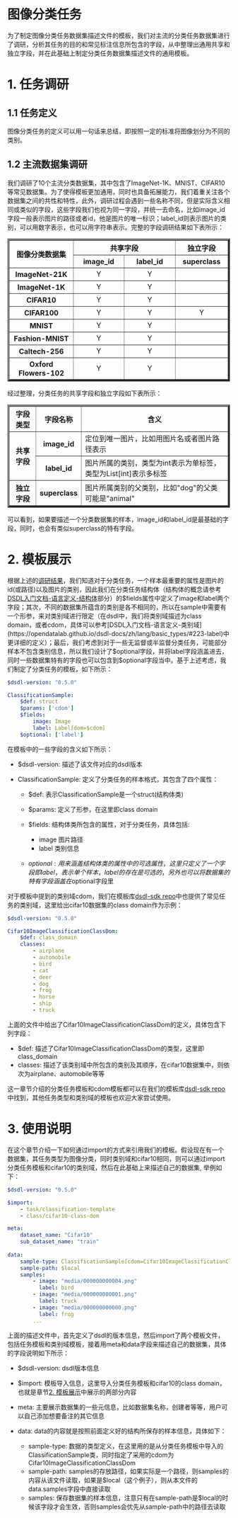 # 图像分类任务
为了制定图像分类任务数据集描述文件的模板，我们对主流的分类任务数据集进行了调研，分析其任务的目的和常见标注信息所包含的字段，从中整理出通用共享和独立字段，并在此基础上制定分类任务数据集描述文件的通用模板。
# 1. 任务调研

## 1.1 任务定义
  图像分类任务的定义可以用一句话来总结，即按照一定的标准将图像划分为不同的类别。

<a id="table-1"></a>

## 1.2 主流数据集调研
我们调研了10个主流分类数据集，其中包含了ImageNet-1K、MNIST、CIFAR10等常见数据集。为了使得模板更加通用，同时也具备拓展能力，我们着重关注各个数据集之间的共性和特性，此外，调研过程会遇到一些名称不同，但是实际含义相同或类似的字段，这些字段我们也视为同一字段，并统一去命名，比如image_id字段一般表示图片的路径或者id，他是图片的唯一标识；label_id则表示图片的类别，可以用数字表示，也可以用字符串表示。完整的字段调研结果如下表所示：
  <table border="4" >
    <tr>
      <th rowspan="2" align=center colspan="1" align=center>图像分类数据集</th>
      <th colspan="2" align=center>共享字段</th>
      <th colspan="2" align=center>独立字段</th>
    </tr>
    <tr>
      <th>image_id</th>
      <th>label_id</th>
      <th>superclass</th>
    </tr>
    <tr>
      <th width="25%" >ImageNet-21K</th>
      <td width="20%" align="center">Y</td>
      <td width="20%" align="center">Y</td>
      <td width="20%" align="center"></td>
    </tr>
    <tr>
      <th width="25%" >ImageNet-1K</th>
      <td width="20%" align="center">Y</td>
      <td width="20%" align="center">Y</td>
      <td width="20%" align="center"></td>
    </tr>
    <tr>
      <th width="25%" >CIFAR10</th>
      <td width="20%" align="center">Y</td>
      <td width="20%" align="center">Y</td>
      <td width="20%" align="center"></td>
    </tr>
    <tr>
      <th width="25%" >CIFAR100</th>
      <td width="20%" align="center">Y</td>
      <td width="20%" align="center">Y</td>
      <td width="20%" align="center">Y</td>
    </tr>
    <tr>
      <th width="25%" >MNIST</th>
      <td width="20%" align="center">Y</td>
      <td width="20%" align="center">Y</td>
      <td width="20%" align="center"></td>
    </tr>
    <tr>
      <th width="25%" >Fashion-MNIST</th>
      <td width="20%" align="center">Y</td>
      <td width="20%" align="center">Y</td>
      <td width="20%" align="center"></td>
    </tr>
    <tr>
      <th width="25%" >Caltech-256</th>
      <td width="20%" align="center">Y</td>
      <td width="20%" align="center">Y</td>
      <td width="20%" align="center"></td>
    </tr>
    <tr>
      <th width="25%" >Oxford Flowers-102</th>
      <td width="20%" align="center">Y</td>
      <td width="20%" align="center">Y</td>
      <td width="20%" align="center"></td>
    </tr>
  </table>

经过整理，分类任务的共享字段和独立字段如下表所示：
<table border="4" >
    <tr>
      <th align=center >字段类型</th>
      <th align=center >字段名称</th>
      <th align=center >含义</th>
    </tr>
    <tr>
      <th rowspan="2">共享字段</th>
      <th>image_id</th>
      <td>定位到唯一图片，比如用图片名或者图片路径表示</td>
    <tr>
      <th>label_id</th>
      <td>图片所属的类别，类型为int表示为单标签，类型为List[int]表示多标签</td>
    <tr>
      <th rowspan="1">独立字段</th>
      <th>superclass</th>
      <td>图片所属类别的父类别，比如"dog"的父类可能是"animal"</td>
    </tr>
</table>
可以看到，如果要描述一个分类数据集的样本，image_id和label_id是最基础的字段，同时，也会有类似superclass的特有字段。  

<a id="table-2"></a>

# 2. 模板展示

根据上述的[调研结果](#table-1)，我们知道对于分类任务，一个样本最重要的属性是图片的id(或路径)以及图片的类别，因此我们在分类任务结构体（结构体的概念请参考[DSDL入门文档-语言定义-结构体](https://opendatalab.github.io/dsdl-docs/zh/lang/structs/#24)部分）的$fields属性中定义了image和label两个字段；其次，不同的数据集所蕴含的类别是各不相同的，所以在sample中需要有一个形参，来对类别域进行限定（在dsdl中，我们将类别域描述为class domain，或者cdom，具体可以参考[DSDL入门文档-语言定义-类别域](https://opendatalab.github.io/dsdl-docs/zh/lang/basic_types/#223-label)中更详细的定义）；最后，我们考虑到对于一些无监督或半监督分类任务，可能部分样本不包含类别信息，所以我们设计了$optional字段，并将label字段涵盖进去，同时一些数据集特有的字段也可以包含到$optional字段当中。基于上述考虑，我们制定了分类任务的模板，如下所示：
```yaml
$dsdl-version: "0.5.0"

ClassificationSample:
    $def: struct
    $params: ['cdom']
    $fields:
        image: Image
        label: Label[dom=$cdom]
    $optional: ['label']
```
在模板中的一些字段的含义如下所示：

  - $dsdl-version: 描述了该文件对应的dsdl版本
  - ClassificationSample: 定义了分类任务的样本格式，其包含了四个属性：

    - $def: 表示ClassificationSample是一个struct(结构体类)
    - $params: 定义了形参，在这里即class domain
    - $fields: 结构体类所包含的属性，对于分类任务，具体包括:

        - image 图片路径
        - label 类别信息
      
    - $optional: 用来涵盖结构体类的属性中的可选属性，这里只定义了一个字段即label，表示单个样本，label的存在是可选的，另外也可以将数据集的特有字段涵盖在$optional字段里

对于模板中提到的类别域cdom，我们在模板库[dsdl-sdk repo](https://gitlab.shlab.tech/research/dataset_standard/dsdl-sdk/-/tree/feature-types/dsdl/dsdl_library)中也提供了常见任务的类别域，这里给出cifar10数据集的class domain作为示例：
```yaml
$dsdl-version: "0.5.0"

Cifar10ImageClassificationClassDom:
    $def: class_domain
    classes:
        - airplane
        - automobile
        - bird
        - cat
        - deer
        - dog
        - frog
        - horse
        - ship
        - truck
```  
上面的文件中给出了Cifar10ImageClassificationClassDom的定义，具体包含下列字段：

- $def: 描述了Cifar10ImageClassificationClassDom的类型，这里即class_domain
- classes: 描述了该类别域中所包含的类别及其顺序，在cifar10数据集中，则依次为airplane、automobile等等

这一章节介绍的分类任务模板和cdom模板都可以在我们的模板库[dsdl-sdk repo](https://gitlab.shlab.tech/research/dataset_standard/dsdl-sdk/-/tree/feature-types/dsdl/dsdl_library)中找到，其他任务类型和类别域的模板也欢迎大家尝试使用。

# 3. 使用说明
在这个章节介绍一下如何通过import的方式来引用我们的模板。假设现在有一个数据集，其任务类型为图像分类，同时类别域和cifar10相同，则可以通过import分类任务模板和cifar10的类别域，然后在此基础上来描述自己的数据集, 举例如下：
```yaml
$dsdl-version: "0.5.0"

$import:
    - task/classification-template
    - class/cifar10-class-dom

meta:
    dataset_name: "Cifar10"
    sub_dataset_name: "train"
    
data:
    sample-type: ClassificationSample[cdom=Cifar10ImageClassificationClassDom]
    sample-path: $local
    samples: 
        - image: "media/000000000004.png"
          label: bird
        - image: "media/000000000001.png"
          label: truck
        - image: "media/000000000000.png"
          label: frog
        ...
```
上面的描述文件中，首先定义了dsdl的版本信息，然后import了两个模板文件，包括任务模板和类别域模板，接着用meta和data字段来描述自己的数据集，具体的字段说明如下所示：  

- $dsdl-version: dsdl版本信息
- $import: 模板导入信息，这里导入分类任务模板和cifar10的class domain，也就是章节[2. 模板展示](#table-2)中展示的两部分内容
- meta: 主要展示数据集的一些元信息，比如数据集名称，创建者等等，用户可以自己添加想要备注的其它信息
- data: data的内容就是按照前面定义好的结构所保存的样本信息，具体如下：  

    - sample-type: 数据的类型定义，在这里用的是从分类任务模板中导入的ClassificationSample类，同时指定了采用的cdom为Cifar10ImageClassificationClassDom
    - sample-path: samples的存放路径，如果实际是一个路径，则samples的内容从该文件读取，如果是$local（这个例子），则从本文件的data.samples字段中直接读取
    - samples: 保存数据集的样本信息，注意只有在sample-path是$local的时候该字段才会生效，否则samples会优先从sample-path中的路径去读取
